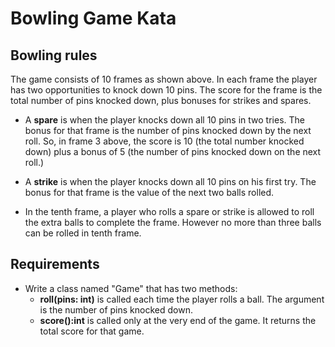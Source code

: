 # Bowling Game Kata

## Bowling rules

The game consists of 10 frames as shown above.  In each frame the player has two opportunities to knock down 10 pins.  The score for the frame is the total number of pins knocked down, plus bonuses for strikes and spares.

+ A **spare** is when the player knocks down all 10 pins in two tries.  The bonus for that frame is the number of pins knocked down by the next roll.  So, in frame 3 above, the score is 10 (the total number knocked down) plus a bonus of 5 (the number of pins knocked down on the next roll.)

+ A **strike** is when the player knocks down all 10 pins on his first try.  The bonus for that frame is the value of the next two balls rolled.

+ In the tenth frame, a player who rolls a spare or strike is allowed to roll the extra balls to complete the frame.  However no more than three balls can be rolled in tenth frame.


## Requirements

+ Write a class named "Game" that has two methods:
    + **roll(pins: int)** is called each time the player rolls a ball. The argument is the number of pins knocked down.
    + **score():int** is called only at the very end of the game. It returns the total score for that game.